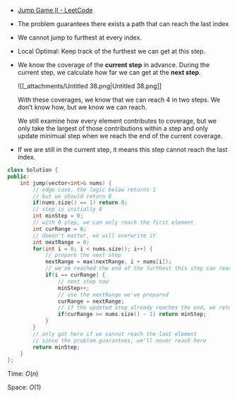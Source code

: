 - [Jump Game II - LeetCode](https://leetcode.com/problems/jump-game-ii/description/)
- The problem guarantees there exists a path that can reach the last index
- We cannot jump to furthest at every index.
- Local Optimal: Keep track of the furthest we can get at this step.
- We know the coverage of the **current step** in advance. During the current step, we calculate how far we can get at the **next step**.
    
    ![[_attachments/Untitled 38.png|Untitled 38.png]]
    
    With these coverages, we know that we can reach 4 in two steps. We don’t know how, but we know we can reach.
    
    We still examine how every element contributes to coverage, but we only take the largest of those contributions within a step and only update minimual step when we reach the end of the current coverage.
    
- If we are still in the current step, it means this step cannot reach the last index.

```C++
class Solution {
public:
    int jump(vector<int>& nums) {
        // edge case, the logic below returns 1
        // but we should return 0
        if(nums.size() == 1) return 0;
        // step is initially 0
        int minStep = 0;
        // with 0 step, we can only reach the first element
        int curRange = 0;
        // doesn't matter, we will overwrite it
        int nextRange = 0;
        for(int i = 0; i < nums.size(); i++) {
            // prepare the next step
            nextRange = max(nextRange, i + nums[i]);
            // we've reached the end of the furthest this step can reach
            if(i == curRange) {
                // next step now
                minStep++;
                // use the nextRange we've prepared
                curRange = nextRange;
                // if the updated step already reaches the end, we return
                if(curRange >= nums.size() - 1) return minStep;
            }
        }
        // only got here if we cannot reach the last element
        // since the problem guarantees, we'll never reach here
        return minStep;
    }
};
```

Time: $O(n)$﻿

Space: $O(1)$